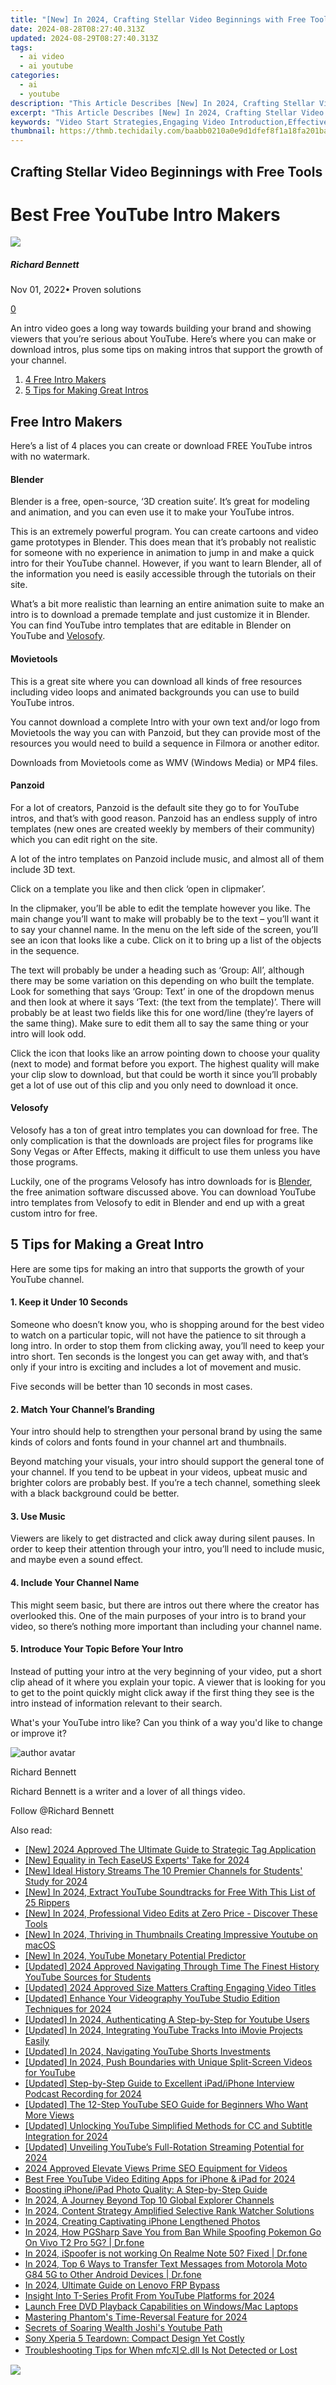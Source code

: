 ```yaml
---
title: "[New] In 2024, Crafting Stellar Video Beginnings with Free Tools"
date: 2024-08-28T08:27:40.313Z
updated: 2024-08-29T08:27:40.313Z
tags:
  - ai video
  - ai youtube
categories:
  - ai
  - youtube
description: "This Article Describes [New] In 2024, Crafting Stellar Video Beginnings with Free Tools"
excerpt: "This Article Describes [New] In 2024, Crafting Stellar Video Beginnings with Free Tools"
keywords: "Video Start Strategies,Engaging Video Introduction,Effective Video Openings,Video Launch Techniques,Captivating Beginnings,Free Video Tools,Unique Video Hooks"
thumbnail: https://thmb.techidaily.com/baabb0210a0e9d1dfef8f1a18fa201bad1a8f950b33fad191c1a3f8c1897f172.jpg
---
```


## Crafting Stellar Video Beginnings with Free Tools

# Best Free YouTube Intro Makers

![](https://images.wondershare.com/filmora/article-images/richard-bennett.jpg)

##### Richard Bennett

 Nov 01, 2022• Proven solutions

[0](#commentsBoxSeoTemplate)

An intro video goes a long way towards building your brand and showing viewers that you’re serious about YouTube. Here’s where you can make or download intros, plus some tips on making intros that support the growth of your channel.

1. [4 Free Intro Makers](#makers)
2. [5 Tips for Making Great Intros](#tips)

## Free Intro Makers

Here’s a list of 4 places you can create or download FREE YouTube intros with no watermark.

#### Blender

Blender is a free, open-source, ‘3D creation suite’. It’s great for modeling and animation, and you can even use it to make your YouTube intros.

This is an extremely powerful program. You can create cartoons and video game prototypes in Blender. This does mean that it’s probably not realistic for someone with no experience in animation to jump in and make a quick intro for their YouTube channel. However, if you want to learn Blender, all of the information you need is easily accessible through the tutorials on their site.

What’s a bit more realistic than learning an entire animation suite to make an intro is to download a premade template and just customize it in Blender. You can find YouTube intro templates that are editable in Blender on YouTube and [Velosofy](#velosofy).

#### Movietools

This is a great site where you can download all kinds of free resources including video loops and animated backgrounds you can use to build YouTube intros.

You cannot download a complete Intro with your own text and/or logo from Movietools the way you can with Panzoid, but they can provide most of the resources you would need to build a sequence in Filmora or another editor.

Downloads from Movietools come as WMV (Windows Media) or MP4 files.

#### Panzoid

 For a lot of creators, Panzoid is the default site they go to for YouTube intros, and that’s with good reason. Panzoid has an endless supply of intro templates (new ones are created weekly by members of their community) which you can edit right on the site.

A lot of the intro templates on Panzoid include music, and almost all of them include 3D text.

Click on a template you like and then click ‘open in clipmaker’.

In the clipmaker, you’ll be able to edit the template however you like. The main change you’ll want to make will probably be to the text – you’ll want it to say your channel name. In the menu on the left side of the screen, you’ll see an icon that looks like a cube. Click on it to bring up a list of the objects in the sequence.

The text will probably be under a heading such as ‘Group: All’, although there may be some variation on this depending on who built the template. Look for something that says ‘Group: Text’ in one of the dropdown menus and then look at where it says ‘Text: (the text from the template)’. There will probably be at least two fields like this for one word/line (they’re layers of the same thing). Make sure to edit them all to say the same thing or your intro will look odd.

Click the icon that looks like an arrow pointing down to choose your quality (next to mode) and format before you export. The highest quality will make your clip slow to download, but that could be worth it since you’ll probably get a lot of use out of this clip and you only need to download it once.

#### Velosofy

Velosofy has a ton of great intro templates you can download for free. The only complication is that the downloads are project files for programs like Sony Vegas or After Effects, making it difficult to use them unless you have those programs.

Luckily, one of the programs Velosofy has intro downloads for is [Blender](#blender), the free animation software discussed above. You can download YouTube intro templates from Velosofy to edit in Blender and end up with a great custom intro for free.

## 5 Tips for Making a Great Intro

Here are some tips for making an intro that supports the growth of your YouTube channel.

#### 1\. Keep it Under 10 Seconds

Someone who doesn’t know you, who is shopping around for the best video to watch on a particular topic, will not have the patience to sit through a long intro. In order to stop them from clicking away, you’ll need to keep your intro short. Ten seconds is the longest you can get away with, and that’s only if your intro is exciting and includes a lot of movement and music.

Five seconds will be better than 10 seconds in most cases.

#### 2\. Match Your Channel’s Branding

Your intro should help to strengthen your personal brand by using the same kinds of colors and fonts found in your channel art and thumbnails.

Beyond matching your visuals, your intro should support the general tone of your channel. If you tend to be upbeat in your videos, upbeat music and brighter colors are probably best. If you’re a tech channel, something sleek with a black background could be better.

#### 3\. Use Music

Viewers are likely to get distracted and click away during silent pauses. In order to keep their attention through your intro, you’ll need to include music, and maybe even a sound effect.

#### 4\. Include Your Channel Name

This might seem basic, but there are intros out there where the creator has overlooked this. One of the main purposes of your intro is to brand your video, so there’s nothing more important than including your channel name.

#### 5\. Introduce Your Topic Before Your Intro

Instead of putting your intro at the very beginning of your video, put a short clip ahead of it where you explain your topic. A viewer that is looking for you to get to the point quickly might click away if the first thing they see is the intro instead of information relevant to their search.

 What's your YouTube intro like? Can you think of a way you'd like to change or improve it?

![author avatar](https://images.wondershare.com/filmora/article-images/richard-bennett.jpg)

Richard Bennett

Richard Bennett is a writer and a lover of all things video.

Follow @Richard Bennett


<ins class="adsbygoogle"
     style="display:block"
     data-ad-format="autorelaxed"
     data-ad-client="ca-pub-7571918770474297"
     data-ad-slot="1223367746"></ins>



<ins class="adsbygoogle"
     style="display:block"
     data-ad-client="ca-pub-7571918770474297"
     data-ad-slot="8358498916"
     data-ad-format="auto"
     data-full-width-responsive="true"></ins>





<span class="atpl-alsoreadstyle">Also read:</span>
<div><ul>
<li><a href="https://youtube-sure.techidaily.com/024-approved-the-ultimate-guide-to-strategic-tag-application/"><u>[New] 2024 Approved  The Ultimate Guide to Strategic Tag Application</u></a></li>
<li><a href="https://screen-activity-recording.techidaily.com/new-equality-in-tech-easeus-experts-take-for-2024/"><u>[New] Equality in Tech  EaseUS Experts' Take for 2024</u></a></li>
<li><a href="https://youtube-web.techidaily.com/deal-history-streams-the-10-premier-channels-for-students-study-for-2024/"><u>[New] Ideal History Streams  The 10 Premier Channels for Students' Study for 2024</u></a></li>
<li><a href="https://youtube-web.techidaily.com/n-2024-extract-youtube-soundtracks-for-free-with-this-list-of-25-rippers/"><u>[New] In 2024, Extract YouTube Soundtracks for Free With This List of 25 Rippers</u></a></li>
<li><a href="https://youtube-web.techidaily.com/n-2024-professional-video-edits-at-zero-price-discover-these-tools/"><u>[New] In 2024, Professional Video Edits at Zero Price - Discover These Tools</u></a></li>
<li><a href="https://youtube-web.techidaily.com/n-2024-thriving-in-thumbnails-creating-impressive-youtube-on-macos/"><u>[New] In 2024, Thriving in Thumbnails  Creating Impressive Youtube on macOS</u></a></li>
<li><a href="https://youtube-web.techidaily.com/n-2024-youtube-monetary-potential-predictor/"><u>[New] In 2024, YouTube Monetary Potential Predictor</u></a></li>
<li><a href="https://youtube-web.techidaily.com/ed-2024-approved-navigating-through-time-the-finest-history-youtube-sources-for-students/"><u>[Updated] 2024 Approved  Navigating Through Time  The Finest History YouTube Sources for Students</u></a></li>
<li><a href="https://youtube-data.techidaily.com/ed-2024-approved-size-matters-crafting-engaging-video-titles/"><u>[Updated] 2024 Approved  Size Matters  Crafting Engaging Video Titles</u></a></li>
<li><a href="https://youtube-web.techidaily.com/ed-enhance-your-videography-youtube-studio-edition-techniques-for-2024/"><u>[Updated] Enhance Your Videography  YouTube Studio Edition Techniques for 2024</u></a></li>
<li><a href="https://youtube-web.techidaily.com/ed-in-2024-authenticating-a-step-by-step-for-youtube-users/"><u>[Updated] In 2024, Authenticating  A Step-by-Step for Youtube Users</u></a></li>
<li><a href="https://youtube-web.techidaily.com/ed-in-2024-integrating-youtube-tracks-into-imovie-projects-easily/"><u>[Updated] In 2024, Integrating YouTube Tracks Into iMovie Projects Easily</u></a></li>
<li><a href="https://youtube-web.techidaily.com/ed-in-2024-navigating-youtube-shorts-investments/"><u>[Updated] In 2024, Navigating YouTube Shorts Investments</u></a></li>
<li><a href="https://youtube-web.techidaily.com/ed-in-2024-push-boundaries-with-unique-split-screen-videos-for-youtube/"><u>[Updated] In 2024, Push Boundaries with Unique Split-Screen Videos for YouTube</u></a></li>
<li><a href="https://vp-tips.techidaily.com/updated-step-by-step-guide-to-excellent-ipadiphone-interview-podcast-recording-for-2024/"><u>[Updated] Step-by-Step Guide to Excellent iPad/iPhone Interview Podcast Recording for 2024</u></a></li>
<li><a href="https://youtube-web.techidaily.com/ed-the-12-step-youtube-seo-guide-for-beginners-who-want-more-views/"><u>[Updated] The 12-Step YouTube SEO Guide for Beginners Who Want More Views</u></a></li>
<li><a href="https://youtube-web.techidaily.com/ed-unlocking-youtube-simplified-methods-for-cc-and-subtitle-integration-for-2024/"><u>[Updated] Unlocking YouTube  Simplified Methods for CC and Subtitle Integration for 2024</u></a></li>
<li><a href="https://youtube-web.techidaily.com/ed-unveiling-youtubes-full-rotation-streaming-potential-for-2024/"><u>[Updated] Unveiling YouTube’s Full-Rotation Streaming Potential for 2024</u></a></li>
<li><a href="https://youtube-web.techidaily.com/approved-elevate-views-prime-seo-equipment-for-videos/"><u>2024 Approved  Elevate Views  Prime SEO Equipment for Videos</u></a></li>
<li><a href="https://youtube-sure.techidaily.com/free-youtube-video-editing-apps-for-iphone-and-ipad-for-2024/"><u>Best Free YouTube Video Editing Apps for iPhone & iPad for 2024</u></a></li>
<li><a href="https://tech-renaissance.techidaily.com/boosting-iphoneipad-photo-quality-a-step-by-step-guide/"><u>Boosting iPhone/iPad Photo Quality: A Step-by-Step Guide</u></a></li>
<li><a href="https://youtube-web.techidaily.com/24-a-journey-beyond-top-10-global-explorer-channels/"><u>In 2024, A Journey Beyond  Top 10 Global Explorer Channels</u></a></li>
<li><a href="https://youtube-web.techidaily.com/24-content-strategy-amplified-selective-rank-watcher-solutions/"><u>In 2024, Content Strategy Amplified  Selective Rank Watcher Solutions</u></a></li>
<li><a href="https://extra-lessons.techidaily.com/in-2024-creating-captivating-iphone-lengthened-photos/"><u>In 2024, Creating Captivating iPhone Lengthened Photos</u></a></li>
<li><a href="https://change-location.techidaily.com/in-2024-how-pgsharp-save-you-from-ban-while-spoofing-pokemon-go-on-vivo-t2-pro-5g-drfone-by-drfone-virtual-android/"><u>In 2024, How PGSharp Save You from Ban While Spoofing Pokemon Go On Vivo T2 Pro 5G? | Dr.fone</u></a></li>
<li><a href="https://phone-solutions.techidaily.com/in-2024-ispoofer-is-not-working-on-realme-note-50-fixed-drfone-by-drfone-virtual-android/"><u>In 2024, iSpoofer is not working On Realme Note 50? Fixed | Dr.fone</u></a></li>
<li><a href="https://android-transfer.techidaily.com/in-2024-top-6-ways-to-transfer-text-messages-from-motorola-moto-g84-5g-to-other-android-devices-drfone-by-drfone-transfer-from-android-transfer-from-android/"><u>In 2024, Top 6 Ways to Transfer Text Messages from Motorola Moto G84 5G to Other Android Devices | Dr.fone</u></a></li>
<li><a href="https://android-frp.techidaily.com/in-2024-ultimate-guide-on-lenovo-frp-bypass-by-drfone-android/"><u>In 2024, Ultimate Guide on Lenovo FRP Bypass</u></a></li>
<li><a href="https://youtube-web.techidaily.com/ht-into-t-series-profit-from-youtube-platforms-for-2024/"><u>Insight Into T-Series Profit From YouTube Platforms for 2024</u></a></li>
<li><a href="https://vp-tips.techidaily.com/launch-free-dvd-playback-capabilities-on-windowsmac-laptops/"><u>Launch Free DVD Playback Capabilities on Windows/Mac Laptops</u></a></li>
<li><a href="https://extra-support.techidaily.com/mastering-phantoms-time-reversal-feature-for-2024/"><u>Mastering Phantom's Time-Reversal Feature for 2024</u></a></li>
<li><a href="https://youtube-web.techidaily.com/ts-of-soaring-wealth-joshis-youtube-path/"><u>Secrets of Soaring Wealth  Joshi's Youtube Path</u></a></li>
<li><a href="https://buynow-tips.techidaily.com/sony-xperia-5-teardown-compact-design-yet-costly/"><u>Sony Xperia 5 Teardown: Compact Design Yet Costly</u></a></li>
<li><a href="https://techtrends.techidaily.com/troubleshooting-tips-for-when-mfcdll-is-not-detected-or-lost/"><u>Troubleshooting Tips for When mfc지오.dll Is Not Detected or Lost</u></a></li>
</ul></div>

<!-- affiliate ads begin -->
<a href="https://secure.2checkout.com/order/checkout.php?PRODS=4729320&QTY=1&AFFILIATE=108875&CART=1"><img src="https://secure.avangate.com/images/merchant/f7f07e7dab09533bc71247a5b29a7373/products/2_iDeviceMessageBox.png" border="0"></a>
<!-- affiliate ads end -->